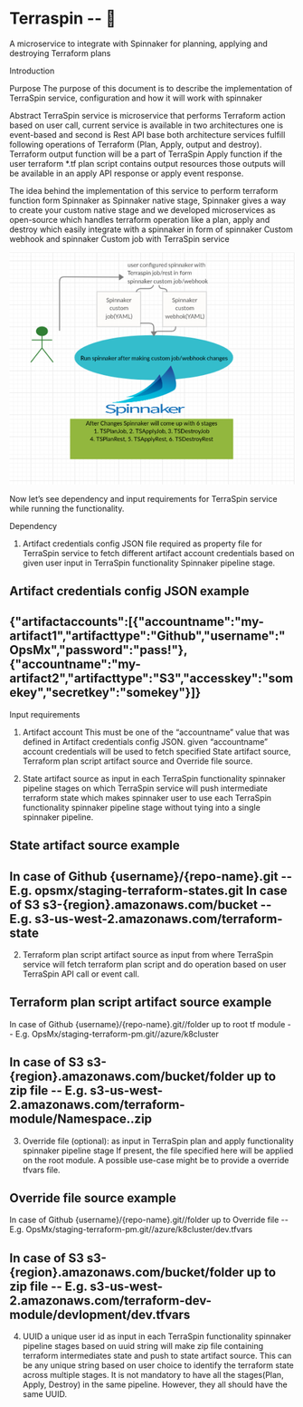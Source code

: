 # Terraspin -- :whale:

A microservice to integrate with Spinnaker for planning, applying and destroying Terraform plans

Introduction

Purpose
The purpose of this document is to describe the implementation of TerraSpin service, configuration and how it will work with spinnaker

Abstract 
TerraSpin service is microservice that performs Terraform action based on user call, current service is available in two architectures one is event-based and second is Rest API base both architecture services fulfill following operations of Terraform (Plan, Apply, output and destroy). Terraform output function will be a part of TerraSpin Apply function if the user terraform *.tf plan script contains output resources those outputs will be available in an apply API response or apply event response.

The idea behind the implementation of this service to perform terraform function form Spinnaker as Spinnaker native stage, Spinnaker gives a way to create your custom native stage and we developed microservices as open-source which handles terraform operation like a plan, apply and destroy which easily integrate with a spinnaker in form of spinnaker Custom webhook and spinnaker Custom job with TerraSpin service

![alt text](https://github.com/OpsMx/terraform-stage/blob/master/TerraspinArch.png "Spinnaker and Terraspin configuration architecture")

Now let’s see dependency and input requirements for TerraSpin service while running the functionality.

Dependency
1.  Artifact credentials config JSON file required as property file for TerraSpin service to fetch different artifact account credentials based on given user input in TerraSpin functionality Spinnaker pipeline stage.

Artifact credentials config JSON example
---------------------------------------------------
{"artifactaccounts":[{"accountname":"my-artifact1","artifacttype":"Github","username":"OpsMx","password":"pass!"},{"accountname":"my-artifact2","artifacttype":"S3","accesskey":"somekey","secretkey":"somekey"}]}
---------------------------------------------------

Input requirements
1. Artifact account This must be one of the “accountname” value that was defined in Artifact credentials config JSON. given “accountname”  account credentials will be used to fetch specified State artifact source, Terraform plan script artifact source and Override file source. 

2. State artifact source as input in each TerraSpin functionality spinnaker pipeline stages on which TerraSpin service will push intermediate terraform state which makes spinnaker user to use each TerraSpin functionality spinnaker pipeline stage without tying into a single spinnaker pipeline.

State artifact source example
---------------------------------------------------
In case of Github
{username}/{repo-name}.git -- E.g. opsmx/staging-terraform-states.git 
In case of S3
s3-{region}.amazonaws.com/bucket  -- E.g. s3-us-west-2.amazonaws.com/terraform-state
---------------------------------------------------

2. Terraform plan script artifact source as input from where TerraSpin service will fetch terraform plan script and do operation based on user TerraSpin API call or event call.

Terraform plan script artifact source example
---------------------------------------------------
In case of Github
{username}/{repo-name}.git//folder up to root tf module -- E.g. OpsMx/staging-terraform-pm.git//azure/k8cluster

In case of S3
s3-{region}.amazonaws.com/bucket/folder up to zip file  -- E.g. s3-us-west-2.amazonaws.com/terraform-module/Namespace..zip
---------------------------------------------------

3. Override file (optional): as input in TerraSpin plan and apply functionality spinnaker pipeline stage If present, the file specified here will be applied on the root module. A possible use-case might be to provide a override tfvars file.

Override file source example
---------------------------------------------------
In case of Github
{username}/{repo-name}.git//folder up to Override file -- E.g. OpsMx/staging-terraform-pm.git//azure/k8cluster/dev.tfvars

In case of S3
s3-{region}.amazonaws.com/bucket/folder up to zip file  -- E.g. s3-us-west-2.amazonaws.com/terraform-dev-module/devlopment/dev.tfvars
---------------------------------------------------

4. UUID a unique user id as input in each TerraSpin functionality spinnaker pipeline stages based on uuid string will make zip file containing terraform intermediates state and push to state artifact source. This can be any unique string based on user choice to identify the terraform state across multiple stages. It is not mandatory to have all the stages(Plan, Apply, Destroy) in the same pipeline. However, they all should have the same UUID.
